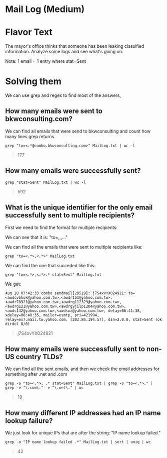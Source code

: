 # Mail Log (Medium)

# Flavor Text

The mayor's office thinks that someone has been leaking classified information. Analyze some logs and see what's going on.

Note: 1 email = 1 entry where stat=Sent

# Solving them 

We can use grep and regex to find most of the answers,

## How many emails were sent to bkwconsulting.com?

We can find all emails that were send to bkwconsulting and count how many lines grep returns 

```grep "to=<.*@combo.bkwconsulting.com>" MailLog.txt | wc -l```

> 177

## How many emails were successfully sent?

```grep "stat=Sent" MailLog.txt | wc -l```

> 592

## What is the unique identifier for the only email successfully sent to multiple recipients?

First we need to find the format for multiple recipients:

We can see that it is: "to=<mail>,<mail>,<mail>,..."
	
We can find all the emails that were sent to multiple recipients like: 
	
```grep "to=<.*>,<.*>" MailLog.txt```
	
We can find the one that succeded like this:
	
```grep "to=<.*>,<.*>.* stat=Sent" MailLog.txt```

We get: 
	
```
Aug 28 07:42:33 combo sendmail[29519]: j7S4xvYX024921: to=<awdcvbhuk@yahoo.com.tw>,<awdr151@yahoo.com.tw>,<awdr78321@yahoo.com.tw>,<awdrg112329@yahoo.com.tw>,<awdrg121@yahoo.com.tw>,<awdrgyjilp1204@yahoo.com.tw>,<awds142@yahoo.com.tw>,<awdsxz@yahoo.com.tw>, delay=06:41:38, xdelay=00:48:35, mailer=esmtp, pri=421994, relay=mx7.mail.tw.yahoo.com. [203.84.194.57], dsn=2.0.0, stat=Sent (ok dirdel 8/0)
```
	
>  j7S4xvYX024921
	
## How many emails were successfully sent to non-US country TLDs?

We can find all the sent emails, and then we check the email addresses for something after .net and .com
	
```grep -o "to=<.*>, .* stat=Sent" MailLog.txt | grep -o "to=<.*>," | grep -e "\.com\." -e "\.net\." | wc```
	
> 19
	
## How many different IP addresses had an IP name lookup failure?

We just look for unique IPs that are after the string: "IP name lookup failed."

```grep -o "IP name lookup failed .*" MailLog.txt | sort | uniq | wc```
	
> 42
	
	